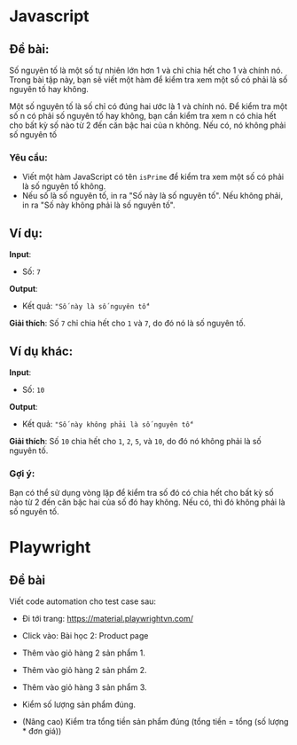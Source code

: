 # Javascript

## Đề bài:

Số nguyên tố là một số tự nhiên lớn hơn 1 và chỉ chia hết cho 1 và chính nó. Trong bài tập này, bạn sẽ viết một hàm để kiểm tra xem một số có phải là số nguyên tố hay không.

Một số nguyên tố là số chỉ có đúng hai ước là 1 và chính nó. Để kiểm tra một số n có phải số nguyên tố hay không, bạn cần kiểm tra xem n có chia hết cho bất kỳ số nào từ 2 đến căn bậc hai của n không. Nếu có, nó không phải số nguyên tố

### Yêu cầu:

- Viết một hàm JavaScript có tên `isPrime` để kiểm tra xem một số có phải là số nguyên tố không.
- Nếu số là số nguyên tố, in ra "Số này là số nguyên tố". Nếu không phải, in ra "Số này không phải là số nguyên tố".

## Ví dụ:

**Input**:

- Số: `7`

**Output**:

- Kết quả: `"Số này là số nguyên tố"`

**Giải thích**:
Số `7` chỉ chia hết cho `1` và `7`, do đó nó là số nguyên tố.

## Ví dụ khác:

**Input**:

- Số: `10`

**Output**:

- Kết quả: `"Số này không phải là số nguyên tố"`

**Giải thích**:
Số `10` chia hết cho `1`, `2`, `5`, và `10`, do đó nó không phải là số nguyên tố.

### Gợi ý:

Bạn có thể sử dụng vòng lặp để kiểm tra số đó có chia hết cho bất kỳ số nào từ 2 đến căn bậc hai của số đó hay không. Nếu có, thì đó không phải là số nguyên tố.

# Playwright

## Đề bài

Viết code automation cho test case sau:

- Đi tới trang: https://material.playwrightvn.com/
- Click vào: Bài học 2: Product page
- Thêm vào giỏ hàng 2 sản phẩm 1.
- Thêm vào giỏ hàng 2 sản phẩm 2.
- Thêm vào giỏ hàng 3 sản phẩm 3.

- Kiểm số lượng sản phẩm đúng.
- (Nâng cao) Kiểm tra tổng tiền sản phẩm đúng (tổng tiền = tổng (số lượng \* đơn giá))
